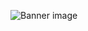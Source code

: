 ![Banner image](https://user-images.githubusercontent.com/10284570/173569848-c624317f-42b1-45a6-ab09-f0ea3c247648.png)

